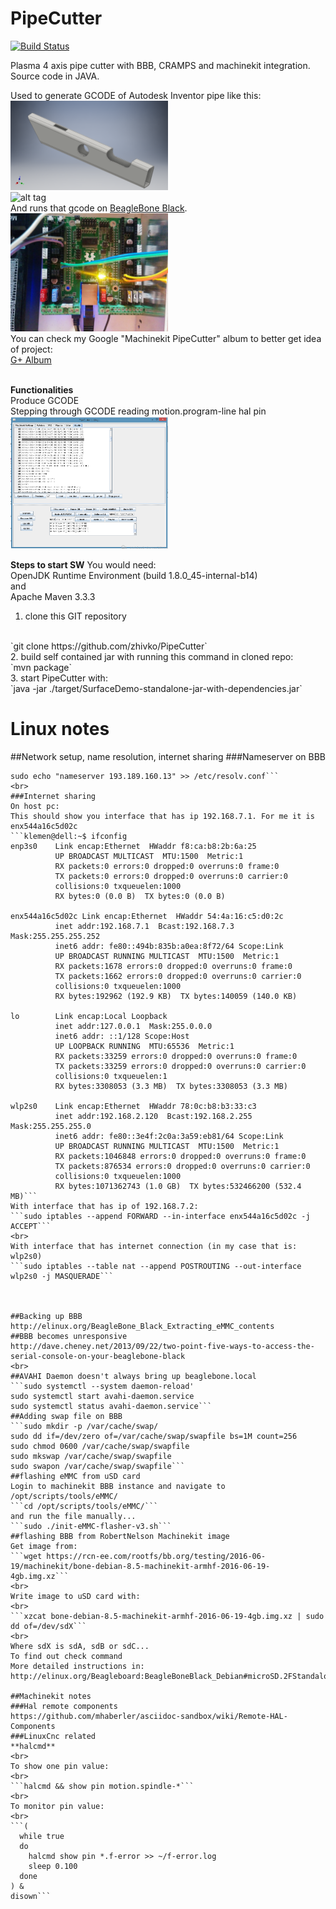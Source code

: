 # PipeCutter
[![Build Status](https://travis-ci.org/zhivko/PipeCutter.svg?branch=master)](https://travis-ci.org/zhivko/PipeCutter)

Plasma 4 axis pipe cutter with BBB, CRAMPS and machinekit integration. Source code in JAVA.

Used to generate GCODE of Autodesk Inventor pipe like this:
<br>
<img src="./screenshots/pipe.png" alt="Pipe" width="50%" height="50%">
<br>
![alt tag](./screenshots/PipeCutter.gif)
<br>
And runs that gcode on [BeagleBone Black](https://beagleboard.org/black).
<br>
<img src="./screenshots/cramps.jpg" alt="Cramps" width="50%" height="50%">
<br>
You can check my Google "Machinekit PipeCutter" album to better get idea of project:
<br>
[G+ Album](https://goo.gl/photos/4A623DBE1DQRwYfcA)
<br>
<br>

**Functionalities**
<br>
Produce GCODE
<br>
Stepping through GCODE reading motion.program-line hal pin
<br>
<img src="./screenshots/steppingThroughGcodeWorks.png" alt="SteppingThroughGcode" width="50%" height="50%">
<br>


**Steps to start SW**
You would need:
<br>
OpenJDK Runtime Environment (build 1.8.0_45-internal-b14)
<br>
and
<br>
Apache Maven 3.3.3
<br>

1. clone this GIT repository
<br>
`git clone https://github.com/zhivko/PipeCutter`
<br>
2. build self contained jar with running this command in cloned repo:
<br>
`mvn package`
<br>
3. start PipeCutter with:
<br>
`java -jar ./target/SurfaceDemo-standalone-jar-with-dependencies.jar`
<br>

# Linux notes
##Network setup, name resolution, internet sharing
###Nameserver on BBB
```sudo echo "nameserver 193.189.160.13" >> /etc/resolv.conf
sudo echo "nameserver 193.189.160.13" >> /etc/resolv.conf```
<br>
###Internet sharing
On host pc:
This should show you interface that has ip 192.168.7.1. For me it is enx544a16c5d02c
```klemen@dell:~$ ifconfig
enp3s0    Link encap:Ethernet  HWaddr f8:ca:b8:2b:6a:25  
          UP BROADCAST MULTICAST  MTU:1500  Metric:1
          RX packets:0 errors:0 dropped:0 overruns:0 frame:0
          TX packets:0 errors:0 dropped:0 overruns:0 carrier:0
          collisions:0 txqueuelen:1000 
          RX bytes:0 (0.0 B)  TX bytes:0 (0.0 B)

enx544a16c5d02c Link encap:Ethernet  HWaddr 54:4a:16:c5:d0:2c  
          inet addr:192.168.7.1  Bcast:192.168.7.3  Mask:255.255.255.252
          inet6 addr: fe80::494b:835b:a0ea:8f72/64 Scope:Link
          UP BROADCAST RUNNING MULTICAST  MTU:1500  Metric:1
          RX packets:1678 errors:0 dropped:0 overruns:0 frame:0
          TX packets:1662 errors:0 dropped:0 overruns:0 carrier:0
          collisions:0 txqueuelen:1000 
          RX bytes:192962 (192.9 KB)  TX bytes:140059 (140.0 KB)

lo        Link encap:Local Loopback  
          inet addr:127.0.0.1  Mask:255.0.0.0
          inet6 addr: ::1/128 Scope:Host
          UP LOOPBACK RUNNING  MTU:65536  Metric:1
          RX packets:33259 errors:0 dropped:0 overruns:0 frame:0
          TX packets:33259 errors:0 dropped:0 overruns:0 carrier:0
          collisions:0 txqueuelen:1 
          RX bytes:3308053 (3.3 MB)  TX bytes:3308053 (3.3 MB)

wlp2s0    Link encap:Ethernet  HWaddr 78:0c:b8:b3:33:c3  
          inet addr:192.168.2.120  Bcast:192.168.2.255  Mask:255.255.255.0
          inet6 addr: fe80::3e4f:2c0a:3a59:eb81/64 Scope:Link
          UP BROADCAST RUNNING MULTICAST  MTU:1500  Metric:1
          RX packets:1046848 errors:0 dropped:0 overruns:0 frame:0
          TX packets:876534 errors:0 dropped:0 overruns:0 carrier:0
          collisions:0 txqueuelen:1000 
          RX bytes:1071362743 (1.0 GB)  TX bytes:532466200 (532.4 MB)```
With interface that has ip of 192.168.7.2:
```sudo iptables --append FORWARD --in-interface enx544a16c5d02c -j ACCEPT```
<br>
With interface that has internet connection (in my case that is: wlp2s0)
```sudo iptables --table nat --append POSTROUTING --out-interface wlp2s0 -j MASQUERADE```



##Backing up BBB
http://elinux.org/BeagleBone_Black_Extracting_eMMC_contents
##BBB becomes unresponsive
http://dave.cheney.net/2013/09/22/two-point-five-ways-to-access-the-serial-console-on-your-beaglebone-black
<br>
##AVAHI Daemon doesn't always bring up beaglebone.local
```sudo systemctl --system daemon-reload'
sudo systemctl start avahi-daemon.service
sudo systemctl status avahi-daemon.service```
##Adding swap file on BBB
```sudo mkdir -p /var/cache/swap/
sudo dd if=/dev/zero of=/var/cache/swap/swapfile bs=1M count=256
sudo chmod 0600 /var/cache/swap/swapfile
sudo mkswap /var/cache/swap/swapfile
sudo swapon /var/cache/swap/swapfile```
##flashing eMMC from uSD card
Login to machinekit BBB instance and navigate to /opt/scripts/tools/eMMC/
```cd /opt/scripts/tools/eMMC/```
and run the file manually...
```sudo ./init-eMMC-flasher-v3.sh```
##flashing BBB from RobertNelson Machinekit image
Get image from:
```wget https://rcn-ee.com/rootfs/bb.org/testing/2016-06-19/machinekit/bone-debian-8.5-machinekit-armhf-2016-06-19-4gb.img.xz```
<br>
Write image to uSD card with:
<br>
```xzcat bone-debian-8.5-machinekit-armhf-2016-06-19-4gb.img.xz | sudo dd of=/dev/sdX```
<br>
Where sdX is sdA, sdB or sdC...
To find out check command 
More detailed instructions in:
http://elinux.org/Beagleboard:BeagleBoneBlack_Debian#microSD.2FStandalone:_.28machinekit.29_Based_on_Debian_Jessie_.28new.29

##Machinekit notes
###Hal remote components
https://github.com/mhaberler/asciidoc-sandbox/wiki/Remote-HAL-Components
###LinuxCnc related
**halcmd**
<br>
To show one pin value:
<br>
```halcmd && show pin motion.spindle-*```
<br>
To monitor pin value:
<br>
```(
  while true
  do
    halcmd show pin *.f-error >> ~/f-error.log
    sleep 0.100
  done
) &
disown```
